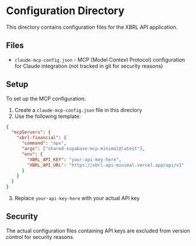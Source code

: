 # Configuration Directory

This directory contains configuration files for the XBRL API application.

## Files

- `claude-mcp-config.json` - MCP (Model Context Protocol) configuration for Claude integration (not tracked in git for security reasons)

## Setup

To set up the MCP configuration:

1. Create a `claude-mcp-config.json` file in this directory
2. Use the following template:

```json
{
  "mcpServers": {
    "xbrl-financial": {
      "command": "npx",
      "args": ["shared-supabase-mcp-minimal@latest"],
      "env": {
        "XBRL_API_KEY": "your-api-key-here",
        "XBRL_API_URL": "https://xbrl-api-minimal.vercel.app/api/v1"
      }
    }
  }
}
```

3. Replace `your-api-key-here` with your actual API key

## Security

The actual configuration files containing API keys are excluded from version control for security reasons.